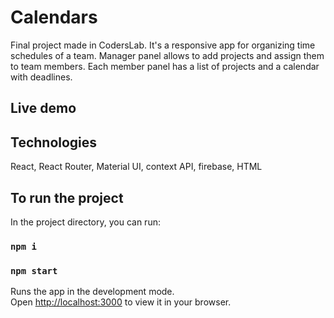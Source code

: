 # Calendars

Final project made in CodersLab.
It's a responsive app for organizing time schedules of a team. Manager panel allows to add projects and assign them to team members. Each member panel has a list of projects and a calendar with deadlines.

## Live demo

## Technologies

React, React Router, Material UI, context API, firebase, HTML

## To run the project

In the project directory, you can run:

### `npm i`

### `npm start`

Runs the app in the development mode.\
Open [http://localhost:3000](http://localhost:3000) to view it in your browser.
